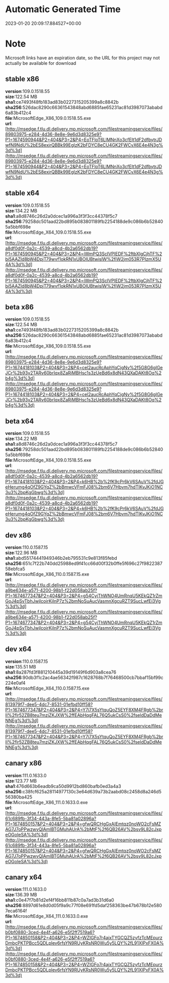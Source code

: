 # Automatic Generated Time
2023-01-20 20:09:17.884527+00:00

# Note
Microsoft links have an expiration date, so the URL for this project may not actually be available for download

## stable x86
**version**:109.0.1518.55  
**size**:122.54 MB  
**sha1**:ce7493f48fb183ad83b0227315205399a8c8842b  
**sha256**:526dac8290c66361543848abd6885fae65231ac81d3987073ababd6a83b412c4  
**file**:MicrosoftEdge_X86_109.0.1518.55.exe  
**url**:[http://msedge.f.tlu.dl.delivery.mp.microsoft.com/filestreamingservice/files/89803975-e284-4d36-8e8e-9e6d3d8325e9?P1=1674590944&P2=404&P3=2&P4=EoTFloT6LlMNnXo3cfElt1dF2dfbytrJDwfN9NdU%2bES8exjrQBBk99EgIzK2bFDYC8eCU4GK2FWCvX6E4e4N3g%3d%3d](http://msedge.f.tlu.dl.delivery.mp.microsoft.com/filestreamingservice/files/89803975-e284-4d36-8e8e-9e6d3d8325e9?P1=1674590944&P2=404&P3=2&P4=EoTFloT6LlMNnXo3cfElt1dF2dfbytrJDwfN9NdU%2bES8exjrQBBk99EgIzK2bFDYC8eCU4GK2FWCvX6E4e4N3g%3d%3d)  

## stable x64
**version**:109.0.1518.55  
**size**:134.22 MB  
**sha1**:a8d8746c26d2a0dcec1a996a3f3f3cc44378f5c7  
**sha256**:79258dc501aad22bd895b083801189fb2254188de9c086b6b528405a5bbf698e  
**file**:MicrosoftEdge_X64_109.0.1518.55.exe  
**url**:[http://msedge.f.tlu.dl.delivery.mp.microsoft.com/filestreamingservice/files/a8df0d0f-0a2c-4539-a8cd-4b2a6562db19?P1=1674590945&P2=404&P3=2&P4=iWmPQ3ScIVPIEDF%2ftbXlgCjhTF%2bi5AAZId8bW4DpjT79wvf1okRN1xUBOlUBtwislW%2fiW2jm053R7PIzmX5U4A%3d%3d](http://msedge.f.tlu.dl.delivery.mp.microsoft.com/filestreamingservice/files/a8df0d0f-0a2c-4539-a8cd-4b2a6562db19?P1=1674590945&P2=404&P3=2&P4=iWmPQ3ScIVPIEDF%2ftbXlgCjhTF%2bi5AAZId8bW4DpjT79wvf1okRN1xUBOlUBtwislW%2fiW2jm053R7PIzmX5U4A%3d%3d)  

## beta x86
**version**:109.0.1518.55  
**size**:122.54 MB  
**sha1**:ce7493f48fb183ad83b0227315205399a8c8842b  
**sha256**:526dac8290c66361543848abd6885fae65231ac81d3987073ababd6a83b412c4  
**file**:MicrosoftEdge_X86_109.0.1518.55.exe  
**url**:[http://msedge.f.tlu.dl.delivery.mp.microsoft.com/filestreamingservice/files/89803975-e284-4d36-8e8e-9e6d3d8325e9?P1=1674418103&P2=404&P3=2&P4=cel2aucRcAphYqCjgNv%2f5G8G6gIGeJCr%2b93v2TARv60brIqx8ZaRiMBHsc1s3zUeBd6x8dN43QXaDAKt8Oq%2b4g%3d%3d](http://msedge.f.tlu.dl.delivery.mp.microsoft.com/filestreamingservice/files/89803975-e284-4d36-8e8e-9e6d3d8325e9?P1=1674418103&P2=404&P3=2&P4=cel2aucRcAphYqCjgNv%2f5G8G6gIGeJCr%2b93v2TARv60brIqx8ZaRiMBHsc1s3zUeBd6x8dN43QXaDAKt8Oq%2b4g%3d%3d)  

## beta x64
**version**:109.0.1518.55  
**size**:134.22 MB  
**sha1**:a8d8746c26d2a0dcec1a996a3f3f3cc44378f5c7  
**sha256**:79258dc501aad22bd895b083801189fb2254188de9c086b6b528405a5bbf698e  
**file**:MicrosoftEdge_X64_109.0.1518.55.exe  
**url**:[http://msedge.f.tlu.dl.delivery.mp.microsoft.com/filestreamingservice/files/a8df0d0f-0a2c-4539-a8cd-4b2a6562db19?P1=1674418103&P2=404&P3=2&P4=k6HB%2b%2fK9cPr6kV6SAuV%2fdJGeHerumg4qOfZ9GYqZ%2bBmwcVFmFJ08%2bm6V7Hbvm7hdTIKvJKiO1NC3u3%2bpKgGbwg%3d%3d](http://msedge.f.tlu.dl.delivery.mp.microsoft.com/filestreamingservice/files/a8df0d0f-0a2c-4539-a8cd-4b2a6562db19?P1=1674418103&P2=404&P3=2&P4=k6HB%2b%2fK9cPr6kV6SAuV%2fdJGeHerumg4qOfZ9GYqZ%2bBmwcVFmFJ08%2bm6V7Hbvm7hdTIKvJKiO1NC3u3%2bpKgGbwg%3d%3d)  

## dev x86
**version**:110.0.1587.15  
**size**:122.96 MB  
**sha1**:abd55174441949346b2eb795531c9e813f85febd  
**sha256**:651c7f22b740dd25988ed9f41cc66d00f32b0ffe5f696c27f982238758ebfca5  
**file**:MicrosoftEdge_X86_110.0.1587.15.exe  
**url**:[http://msedge.f.tlu.dl.delivery.mp.microsoft.com/filestreamingservice/files/a9be634e-a571-4200-98b1-f22d058ab25f?P1=1674677347&P2=404&P3=2&P4=g54CyjThWNO4UmRnqU5KEkQZ1rZmGoJ4pSvTbhJwjlcoirKjInP7z%2bmNoSuAucVasmnXgcuRZT9SucLwfEi3Vg%3d%3d](http://msedge.f.tlu.dl.delivery.mp.microsoft.com/filestreamingservice/files/a9be634e-a571-4200-98b1-f22d058ab25f?P1=1674677347&P2=404&P3=2&P4=g54CyjThWNO4UmRnqU5KEkQZ1rZmGoJ4pSvTbhJwjlcoirKjInP7z%2bmNoSuAucVasmnXgcuRZT9SucLwfEi3Vg%3d%3d)  

## dev x64
**version**:110.0.1587.15  
**size**:135.51 MB  
**sha1**:8a287fd3f881210445a39d19149f6d903a8cea76  
**sha256**:90db3f1c2ac4ae56342f987c1628768b7f76468500cb7bbaf15bf99c224e0af4  
**file**:MicrosoftEdge_X64_110.0.1587.15.exe  
**url**:[http://msedge.f.tlu.dl.delivery.mp.microsoft.com/filestreamingservice/files/813979f7-dee5-4dc7-8531-01efbd10ff58?P1=1674677347&P2=404&P3=2&P4=Y7i7X5sYtquQoZ5EYF8XM4FRgb%2brII%2flr52ZB8teu7mzjZKJXW%2ffEAbHqgFAL76Q5ukCsS0%2fseldDaDdMeNNEg%3d%3d](http://msedge.f.tlu.dl.delivery.mp.microsoft.com/filestreamingservice/files/813979f7-dee5-4dc7-8531-01efbd10ff58?P1=1674677347&P2=404&P3=2&P4=Y7i7X5sYtquQoZ5EYF8XM4FRgb%2brII%2flr52ZB8teu7mzjZKJXW%2ffEAbHqgFAL76Q5ukCsS0%2fseldDaDdMeNNEg%3d%3d)  

## canary x86
**version**:111.0.1633.0  
**size**:123.77 MB  
**sha1**:476d663b6eadb9ca50d9912bd860bafb0ed3a4a3  
**sha256**:c38fcf625a28114977130c3e64d639a73b2aabd08c2458d8a246d556380ba425  
**file**:MicrosoftEdge_X86_111.0.1633.0.exe  
**url**:[http://msedge.f.tlu.dl.delivery.mp.microsoft.com/filestreamingservice/files/61c689fb-3f34-443a-8fe5-5ba81a02896a?P1=1674850157&P2=404&P3=2&P4=gfwQRCHgGxAIEmtqz0noWO2cFsMZAG7J7oPPwzwvQlAmIBTGMuhAUrA%2bMtF%2f6QB26AV%2bsv9L82cJxpeOGoIeSA%3d%3d](http://msedge.f.tlu.dl.delivery.mp.microsoft.com/filestreamingservice/files/61c689fb-3f34-443a-8fe5-5ba81a02896a?P1=1674850157&P2=404&P3=2&P4=gfwQRCHgGxAIEmtqz0noWO2cFsMZAG7J7oPPwzwvQlAmIBTGMuhAUrA%2bMtF%2f6QB26AV%2bsv9L82cJxpeOGoIeSA%3d%3d)  

## canary x64
**version**:111.0.1633.0  
**size**:136.39 MB  
**sha1**:c0e47f7b81d2ef4f16bb811b87c0a7ad3b31d6a0  
**sha256**:8897d61e8d0d05f9a9c77f08e691fd5daf258363be47b678b12e5807eca6164f  
**file**:MicrosoftEdge_X64_111.0.1633.0.exe  
**url**:[http://msedge.f.tlu.dl.delivery.mp.microsoft.com/filestreamingservice/files/b0bf0880-3ced-4e4f-a626-e5f2ff7519a6?P1=1674850158&P2=404&P3=2&P4=WZIGFo7r4ajxTYGCQZ5zyfzTcMEpurzDmbcPKTPBcc5QDLplev6rfsYN9RUyKRsNR0Wu5y5LQY%2fL91XIPxFX0A%3d%3d](http://msedge.f.tlu.dl.delivery.mp.microsoft.com/filestreamingservice/files/b0bf0880-3ced-4e4f-a626-e5f2ff7519a6?P1=1674850158&P2=404&P3=2&P4=WZIGFo7r4ajxTYGCQZ5zyfzTcMEpurzDmbcPKTPBcc5QDLplev6rfsYN9RUyKRsNR0Wu5y5LQY%2fL91XIPxFX0A%3d%3d)  

